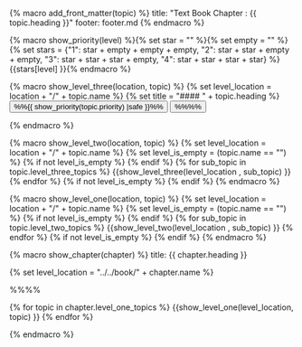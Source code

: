 {% macro add_front_matter(topic) %}
title: "Text Book Chapter : {{ topic.heading }}"
footer: footer.md
{% endmacro %}

{% macro show_priority(level) %}{% set star = "<span class='glyphicon glyphicon-star' aria-hidden='true'></span>" %}{% set empty = "<span class='glyphicon glyphicon-star-empty' aria-hidden='true'></span>" %}{% set stars = {"1": star + empty + empty + empty, "2": star + star + empty + empty, "3": star + star + star + empty, "4": star + star + star + star} %}{{stars[level] }}{% endmacro %}

{% macro show_level_three(location, topic) %}
{% set level_location =  location + "/" + topic.name %}
{% set title =  "#### " + topic.heading %}
<panel type="seamless" header="{{ title }}" expanded>
  <button type="button" class="btn btn-default btn-sm" aria-label="Left Align">
  <md>%%{{ show_priority(topic.priority) |safe }}%%</md></button>
  <button type="button" class="btn btn-default btn-sm" aria-label="Left Align"><md>%%<include src="{{ level_location }}/text.md#outcomes" inline />%%</md></button><p/>
  <include src="{{ level_location }}/text.md#body" />
  <include src="{{ level_location }}/text.md#extras" />
</panel>
{% endmacro %}


{% macro show_level_two(location, topic) %}
{% set level_location =  location + "/" + topic.name %}
{% set level_is_empty =  (topic.name == "") %}
{% if not level_is_empty %}
  <panel type="seamless" expanded>
    <span slot="header" class="panel-title"><include src="{{ level_location }}/text.md#title"/></span>
{% endif %}
  {% for sub_topic in topic.level_three_topics %}
    {{show_level_three(level_location , sub_topic) }}
  {% endfor %}
{% if not level_is_empty %}
  </panel>
{% endif %}
{% endmacro %}


{% macro show_level_one(location, topic) %}
{% set level_location =  location + "/" + topic.name %}
{% set level_is_empty =  (topic.name == "") %}
{% if not level_is_empty %}
<panel type="seamless" expanded>
  <span slot="header" class="panel-title"><include src="{{ level_location }}/text.md#title" /></span>
{% endif %}
  {% for sub_topic in topic.level_two_topics %}
    {{show_level_two(level_location , sub_topic) }}
  {% endfor %}
{% if not level_is_empty %}
  </panel>
{% endif %}
{% endmacro %}


{% macro show_chapter(chapter) %}
<frontmatter>
title: {{ chapter.heading }}
</frontmatter>

{% set level_location =  "../../book/" + chapter.name %}
<link rel="stylesheet" href="{{baseUrl}}/book/css/textbook.css">

<div class="website-content">

<include src="../../common/header.md" />

%%**<include src="{{ level_location }}/../path.md" inline />**%%

<div id="title">
  <include src="{{ level_location }}/text.md#title" />
</div>

{% for topic in chapter.level_one_topics %}
  {{show_level_one(level_location, topic) }}
{% endfor %}

</div>
{% endmacro %}